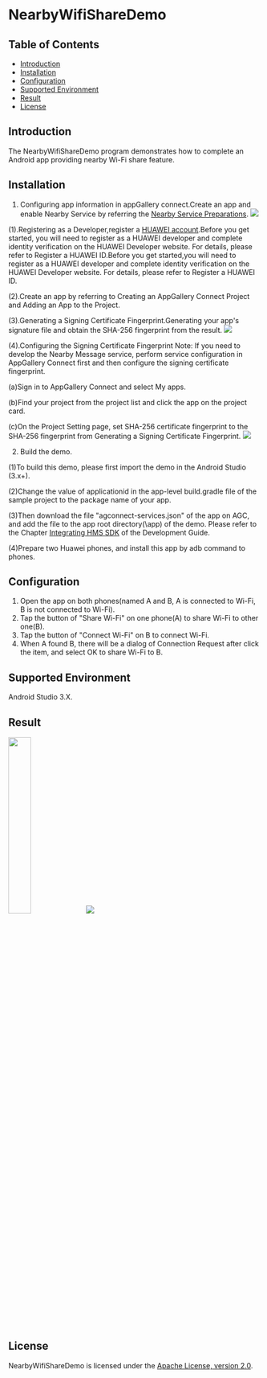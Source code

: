 # NearbyWifiShareDemo
## Table of Contents

 * [Introduction](#introduction)
 * [Installation](#installation)
 * [Configuration ](#configuration )
 * [Supported Environment](#supported-environment)
 * [Result](#result)
 * [License](#license)

## Introduction
The NearbyWifiShareDemo program demonstrates how to complete an Android app providing nearby Wi-Fi share feature.

## Installation
1. Configuring app information in appGallery connect.Create an app and enable Nearby Service by referring the [Nearby Service Preparations](https://developer.huawei.com/consumer/en/doc/development/system-Guides/config-agc-0000001050040578?ha_source=hms1).
                                 <img src="process01.png">
                                 
(1).Registering as a Developer,register a [HUAWEI account](https://developer.huawei.com/consumer/en/).Before you get started, you will need to register as a HUAWEI developer and complete identity verification on the HUAWEI Developer website. For details, please refer to Register a HUAWEI ID.Before you get started,you will need to register as a HUAWEI developer and complete identity verification on the HUAWEI Developer website. For details, please refer to Register a HUAWEI ID.

(2).Create an app by referring to Creating an AppGallery Connect Project and Adding an App to the Project.

(3).Generating a Signing Certificate Fingerprint.Generating your app's signature file and obtain the SHA-256 fingerprint from the result.
<img src="process02.png">

(4).Configuring the Signing Certificate Fingerprint
Note: If you need to develop the Nearby Message service, perform service configuration in AppGallery Connect first and then configure the signing certificate fingerprint.

  (a)Sign in to AppGallery Connect and select My apps.

  (b)Find your project from the project list and click the app on the project card.

  (c)On the Project Setting page, set SHA-256 certificate fingerprint to the SHA-256 fingerprint from Generating a Signing Certificate Fingerprint.
<img src="process03.png">

2. Build the demo.

(1)To build this demo, please first import the demo in the Android Studio (3.x+).

(2)Change the value of applicationid in the app-level build.gradle file of the sample project to the package name of your app.

(3)Then download the file "agconnect-services.json" of the app on AGC, and add the file to the app root directory(\app) of the demo. Please refer to the Chapter [Integrating HMS SDK](https://developer.huawei.com/consumer/en/doc/development/system-Guides/android-integrating-sdk-0000001050126093?ha_source=hms1) of the Development Guide.

(4)Prepare two Huawei phones, and install this app by adb command to phones.

## Configuration
1. Open the app on both phones(named A and B, A is connected to Wi-Fi, B is not connected to Wi-Fi).
2. Tap the button of "Share Wi-Fi" on one phone(A) to share Wi-Fi to other one(B).
3. Tap the button of "Connect Wi-Fi" on B to connect Wi-Fi.
4. When A found B, there will be a dialog of Connection Request after click the item, and select OK to share Wi-Fi to B.

## Supported Environment
   Android Studio 3.X.

## Result
<img src="deviceA.jpg" width = 30% height = 30%>
<img src="deviceB.jpg">

## License
NearbyWifiShareDemo is licensed under the [Apache License, version 2.0](http://www.apache.org/licenses/LICENSE-2.0).
